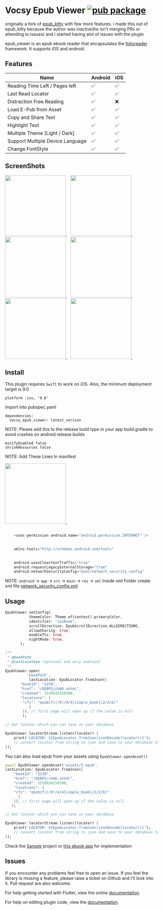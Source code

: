 # Vocsy Epub Viewer [![pub package](https://img.shields.io/pub/v/vocsy_epub_viewer.svg)](https://pub.dartlang.org/packages/vocsy_epub_viewer)

originally a fork of [epub_kitty](https://github.com/451518849/epub_kitty) with few more features. i
made this out of epub_kitty because the author was inactive(he isn't merging PRs or attending to
issues) and i started having alot of issues with the plugin

epub_viewer is an epub ebook reader that encapsulates
the [folioreader](https://folioreader.github.io/FolioReaderKit/) framework. It supports iOS and
android.

## Features

| Name | Android | iOS |
|------|-------|------|
| Reading Time Left / Pages left | ✅ | ✅ |
| Last Read Locator | ✅ | ✅ |
| Distraction Free Reading | ✅ | ❌ |
| Load E-Pub from Asset | ✅ | ✅ |
| Copy and Share Text  | ✅ | ✅ |
| Highlight Text  | ✅ | ✅ |
| Multiple Theme [Light / Dark] | ✅ | ✅ |
| Support Multiple Device Language | ✅ | ✅ |
| Change FontStyle | ✅ | ✅ |

## ScreenShots

<a href="#screenshots">
  <img src="https://raw.githubusercontent.com/JideGuru/epub_viewer/master/screenshots/1.png" width="200px">
</a>&nbsp;&nbsp;
<a href="#screenshots">
  <img src="https://raw.githubusercontent.com/JideGuru/epub_viewer/master/screenshots/2.png" width="200px">
</a>&nbsp;&nbsp;
<a href="#screenshots">
  <img src="https://raw.githubusercontent.com/JideGuru/epub_viewer/master/screenshots/3.png" width="200px">
</a>&nbsp;&nbsp;
<a href="#screenshots">
  <img src="https://raw.githubusercontent.com/JideGuru/epub_viewer/master/screenshots/4.png" width="200px">
</a>&nbsp;&nbsp;
<a href="#screenshots">
  <img src="https://raw.githubusercontent.com/JideGuru/epub_viewer/master/screenshots/5.png" width="200px">
</a>&nbsp;&nbsp;
<a href="#screenshots">
  <img src="https://raw.githubusercontent.com/JideGuru/epub_viewer/master/screenshots/6.png" width="200px">
</a>&nbsp;&nbsp;

## Install

This plugin requires `Swift` to work on iOS. Also, the minimum deployment target is 9.0

```
platform :ios, '9.0'
```

Import into pubspec.yaml

```
dependencies:
  vocsy_epub_viewer: latest_version
```

NOTE: Please add this to the release build type in your app build.gradle to avoid crashes on android
release builds

```
minifyEnabled false
shrinkResources false
```

NOTE: Add These Lines In manifest

<a href="#screenshots">
  <img src="https://github.com/kaushikgodhani/vocsy_epub_viewer/main/screenshots/img.png" width="200px">
</a>&nbsp;&nbsp;

```java

    <uses-permission android:name="android.permission.INTERNET" />
    
   
    xmlns:tools="http://schemas.android.com/tools"
    
    
    android:usesCleartextTraffic="true"
    android:requestLegacyExternalStorage="true"
    android:networkSecurityConfig="@xml/network_security_config"

```

NOTE: `android` -> `app` -> `src` -> `main` -> `res` -> `xml` Inside xml Folder create xml file [network_security_config.xml](https://github.com/kaushikgodhani/vocsy_epub_viewer/tree/main/example/android/app/src/main/res/xml)
## Usage

```dart
EpubViewer.setConfig(
           themeColor: Theme.of(context).primaryColor,
           identifier: "iosBook",
           scrollDirection: EpubScrollDirection.ALLDIRECTIONS,
           allowSharing: true,
           enableTts: true,
           nightMode: true,
       );

/**
 * @bookPath
 * @lastLocation (optional and only android)
 */
EpubViewer.open(
          'bookPath',
           lastLocation: EpubLocator.fromJson({
	   "bookId": "2239",
	   "href": "/OEBPS/ch06.xhtml",
	   "created": 1539934158390,
	   "locations": {
		"cfi": "epubcfi(/0!/4/4[simple_book]/2/2/6)"
	       }
	    }), // first page will open up if the value is null
        );

// Get locator which you can save in your database

EpubViewer.locatorStream.listen((locator) {
	print('LOCATOR: ${EpubLocator.fromJson(jsonDecode(locator))}');
	// convert locator from string to json and save to your database to be retrieved later
});

```
You can also load epub from your assets using `EpubViewer.openAsset()`

```dart
await EpubViewer.openAsset('assets/3.epub',
lastLocation: EpubLocator.fromJson({
	"bookId": "2239",
	"href": "/OEBPS/ch06.xhtml",
	"created": 1539934158390,
	"locations": {
	"cfi": "epubcfi(/0!/4/4[simple_book]/2/2/6)"
	  }
	}), // first page will open up if the value is null
   );

// Get locator which you can save in your database

EpubViewer.locatorStream.listen((locator) {
	print('LOCATOR: ${EpubLocator.fromJson(jsonDecode(locator))}');
	// convert locator from string to json and save to your database to be retrieved later
});

 ```
Check the [Sample](https://github.com/vocsy/epub_viewer/tree/master/example) project
or [this ebook app](https://github.com/vocsy/FlutterEbookApp) for implementation

## Issues

If you encounter any problems feel free to open an issue. If you feel the library is missing a
feature, please raise a ticket on Github and I'll look into it. Pull request are also welcome.

For help getting started with Flutter, view the online
[documentation](https://flutter.io/).

For help on editing plugin code, view
the [documentation](https://flutter.io/platform-plugins/#edit-code).
	

